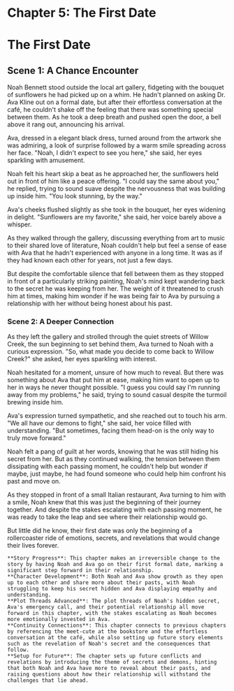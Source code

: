 # Chapter 5: The First Date

# The First Date
## Scene 1: A Chance Encounter
Noah Bennett stood outside the local art gallery, fidgeting with the bouquet of sunflowers he had picked up on a whim. He hadn't planned on asking Dr. Ava Kline out on a formal date, but after their effortless conversation at the café, he couldn't shake off the feeling that there was something special between them. As he took a deep breath and pushed open the door, a bell above it rang out, announcing his arrival.

Ava, dressed in a elegant black dress, turned around from the artwork she was admiring, a look of surprise followed by a warm smile spreading across her face. "Noah, I didn't expect to see you here," she said, her eyes sparkling with amusement.

Noah felt his heart skip a beat as he approached her, the sunflowers held out in front of him like a peace offering. "I could say the same about you," he replied, trying to sound suave despite the nervousness that was building up inside him. "You look stunning, by the way."

Ava's cheeks flushed slightly as she took in the bouquet, her eyes widening in delight. "Sunflowers are my favorite," she said, her voice barely above a whisper.

As they walked through the gallery, discussing everything from art to music to their shared love of literature, Noah couldn't help but feel a sense of ease with Ava that he hadn't experienced with anyone in a long time. It was as if they had known each other for years, not just a few days.

But despite the comfortable silence that fell between them as they stopped in front of a particularly striking painting, Noah's mind kept wandering back to the secret he was keeping from her. The weight of it threatened to crush him at times, making him wonder if he was being fair to Ava by pursuing a relationship with her without being honest about his past.

### Scene 2: A Deeper Connection
As they left the gallery and strolled through the quiet streets of Willow Creek, the sun beginning to set behind them, Ava turned to Noah with a curious expression. "So, what made you decide to come back to Willow Creek?" she asked, her eyes sparkling with interest.

Noah hesitated for a moment, unsure of how much to reveal. But there was something about Ava that put him at ease, making him want to open up to her in ways he never thought possible. "I guess you could say I'm running away from my problems," he said, trying to sound casual despite the turmoil brewing inside him.

Ava's expression turned sympathetic, and she reached out to touch his arm. "We all have our demons to fight," she said, her voice filled with understanding. "But sometimes, facing them head-on is the only way to truly move forward."

Noah felt a pang of guilt at her words, knowing that he was still hiding his secret from her. But as they continued walking, the tension between them dissipating with each passing moment, he couldn't help but wonder if maybe, just maybe, he had found someone who could help him confront his past and move on.

As they stopped in front of a small Italian restaurant, Ava turning to him with a smile, Noah knew that this was just the beginning of their journey together. And despite the stakes escalating with each passing moment, he was ready to take the leap and see where their relationship would go.

But little did he know, their first date was only the beginning of a rollercoaster ride of emotions, secrets, and revelations that would change their lives forever.


```qa
**Story Progress**: This chapter makes an irreversible change to the story by having Noah and Ava go on their first formal date, marking a significant step forward in their relationship.
**Character Development**: Both Noah and Ava show growth as they open up to each other and share more about their pasts, with Noah struggling to keep his secret hidden and Ava displaying empathy and understanding.
**Plot Threads Advanced**: The plot threads of Noah's hidden secret, Ava's emergency call, and their potential relationship all move forward in this chapter, with the stakes escalating as Noah becomes more emotionally invested in Ava.
**Continuity Connections**: This chapter connects to previous chapters by referencing the meet-cute at the bookstore and the effortless conversation at the café, while also setting up future story elements such as the revelation of Noah's secret and the consequences that follow.
**Setup for Future**: The chapter sets up future conflicts and revelations by introducing the theme of secrets and demons, hinting that both Noah and Ava have more to reveal about their pasts, and raising questions about how their relationship will withstand the challenges that lie ahead.